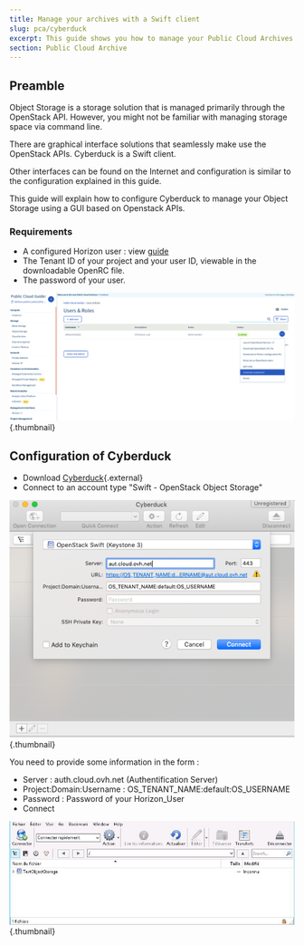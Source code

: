 ```yaml
---
title: Manage your archives with a Swift client
slug: pca/cyberduck
excerpt: This guide shows you how to manage your Public Cloud Archives.
section: Public Cloud Archive
---
```



## Preamble
Object Storage is a storage solution that is managed primarily through the OpenStack API. However, you might not be familiar with managing storage space via command line.

There are graphical interface solutions that seamlessly make use the OpenStack APIs. Cyberduck is a Swift client.

Other interfaces can be found on the Internet and configuration is similar to the configuration explained in this guide.

This guide will explain how to configure Cyberduck to manage your Object Storage using a GUI based on Openstack APIs.


### Requirements
- A configured Horizon user :  view [guide](https://docs.ovh.com/ca/en/public-cloud/creation-and-deletion-of-openstack-user/)
- The Tenant ID of your project and your user ID, viewable in the downloadable OpenRC file.
- The password of your user.


![projet](images/project.png){.thumbnail}


## Configuration of Cyberduck
- Download [Cyberduck](https://cyberduck.io/){.external}
- Connect to an account type  "Swift - OpenStack Object Storage"


![configuration](images/Cyberduck.png){.thumbnail}

You need to provide some information in the form :

- Server : auth.cloud.ovh.net (Authentification Server)
- Project:Domain:Username : OS_TENANT_NAME:default:OS_USERNAME
- Password : Password of your Horizon_User
- Connect


![connexion](images/2756.png){.thumbnail}